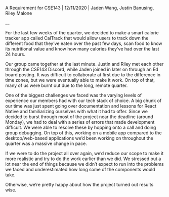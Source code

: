 A Requirement for CSE143  | 12/11/2020 | Jaden Wang, Justin Banusing, Riley Malone

__

For the last few weeks of the quarter, we decided to make a smart calorie tracker app called CalTrack that would allow users to track down the different food that they’ve eaten over the past few days, scan food to know its nutritional value and know how many calories they’ve had over the last 24 hours.

Our group came together at the last minute. Justin and Riley met each other through the CSE143 Discord, while Jaden joined in later on through an Ed board posting. It was difficult to collaborate at first due to the difference in time zones, but we were eventually able to make it work. On top of that, many of us were burnt out due to the long, remote quarter.

One of the biggest challenges we faced was the varying levels of experience our members had with our tech stack of choice. A big chunk of our time was just spent going over documentation and lessons for React Native and familiarizing ourselves with what it had to offer. Since we decided to burst through most of the project near the deadline (around Monday), we had to deal with a series of errors that made development difficult. We were able to resolve these by hopping onto a call and doing group debugging. On top of this, working on a mobile app compared to the desktop/web-based applications we’d been working on throughout the quarter was a massive change in pace.

If we were to do the project all over again, we’d reduce our scope to make it more realistic and try to do the work earlier than we did. We stressed out a lot near the end of things because we didn’t expect to run into the problems we faced and underestimated how long some of the components would take. 

Otherwise, we’re pretty happy about how the project turned out results wise.